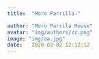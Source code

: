 ```yaml
---
title:  "Moro Parrilla."

author: "Moro Parrila House"
avatar: "img/authors/zz.png"
image: "img/aa.jpg"
date:   2020-02-02 12:12:12
---
```

